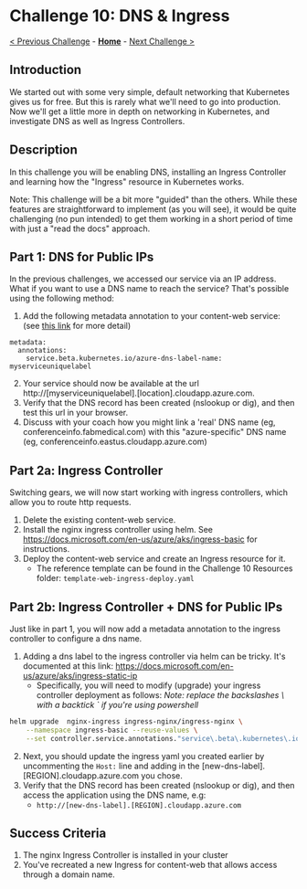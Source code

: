# Challenge 10: DNS & Ingress

[< Previous Challenge](./09-helm.md) - **[Home](../README.md)** - [Next Challenge >](./11-opsmonitoring.md)

## Introduction

We started out with some very simple, default networking that Kubernetes gives us for free. But this is rarely what we'll need to go into production. Now we'll get a little more in depth on networking in Kubernetes, and investigate DNS as well as Ingress Controllers.

## Description

In this challenge you will be enabling DNS, installing an Ingress Controller and learning how the "Ingress" resource in Kubernetes works. 

Note:  This challenge will be a bit more "guided" than the others.   While these features are straightforward to implement (as you will see), it would be quite challenging (no pun intended) to get them working in a short period of time with just a "read the docs" approach.

## Part 1:  DNS for Public IPs
In the previous challenges, we accessed our service via an IP address.  What if you want to use a DNS name to reach the service?  That's possible using the following method:

1. Add the following metadata annotation to your content-web service:  (see [this link](https://docs.microsoft.com/en-us/azure/aks/static-ip#apply-a-dns-label-to-the-service) for more detail)
```
metadata:
  annotations:
    service.beta.kubernetes.io/azure-dns-label-name: myserviceuniquelabel
```
2. Your service should now be available at the url http://[myserviceuniquelabel].[location].cloudapp.azure.com.   
3. Verify that the DNS record has been created (nslookup or dig), and then test this url in your browser.
4. Discuss with your coach how you might link a 'real' DNS name (eg, conferenceinfo.fabmedical.com) with this "azure-specific" DNS name (eg, conferenceinfo.eastus.cloudapp.azure.com)

## Part 2a: Ingress Controller
Switching gears, we will now start working with ingress controllers, which allow you to route http requests.

1. Delete the existing content-web service.
2. Install the nginx ingress controller using helm. See https://docs.microsoft.com/en-us/azure/aks/ingress-basic for instructions.
3. Deploy the content-web service and create an Ingress resource for it. 
	- The reference template can be found in the Challenge 10 Resources folder: `template-web-ingress-deploy.yaml`

## Part 2b: Ingress Controller + DNS for Public IPs
Just like in part 1, you will now add a metadata annotation to the ingress controller to configure a dns name.

1. Adding a dns label to the ingress controller via helm can be tricky.  It's documented at this link: https://docs.microsoft.com/en-us/azure/aks/ingress-static-ip
   - Specifically, you will need to modify (upgrade) your ingress controller deployment as follows:  _Note: replace the backslashes \ with a backtick ` if you're using powershell_
```bash
helm upgrade  nginx-ingress ingress-nginx/ingress-nginx \
    --namespace ingress-basic --reuse-values \
    --set controller.service.annotations."service\.beta\.kubernetes\.io/azure-dns-label-name"="NEW-DNS-LABEL"
```
2. Next, you should update the ingress yaml you created earlier by uncommenting the `Host:` line and adding in the [new-dns-label].[REGION].cloudapp.azure.com you chose.
3. Verify that the DNS record has been created (nslookup or dig), and then access the application using the DNS name, e.g: 
    - `http://[new-dns-label].[REGION].cloudapp.azure.com`


## Success Criteria

1. The nginx Ingress Controller is installed in your cluster
1. You've recreated a new Ingress for content-web that allows access through a domain name.
